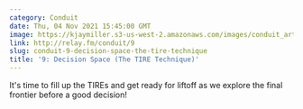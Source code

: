 ```yaml
---
category: Conduit
date: Thu, 04 Nov 2021 15:45:00 GMT
image: https://kjaymiller.s3-us-west-2.amazonaws.com/images/conduit_artwork.png
link: http://relay.fm/conduit/9
slug: conduit-9-decision-space-the-tire-technique
title: '9: Decision Space (The TIRE Technique)'
---
```


It's time to fill up the TIREs and get ready for liftoff as we explore the final frontier before a good decision!